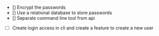 - [] Encrypt the passwords
- [] Use a relational database to store passwords
- [] Separate command line tool from api
- [ ] Create login access in cli and create a feature to create a new user